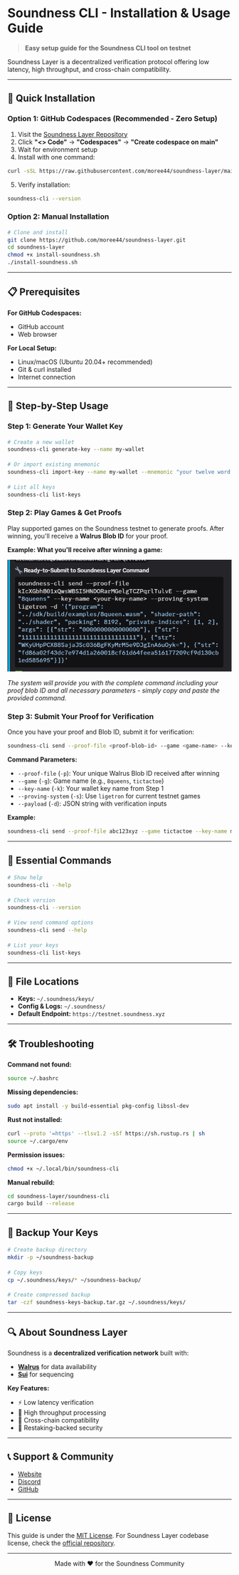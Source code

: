 # Soundness CLI - Installation & Usage Guide

> **Easy setup guide for the Soundness CLI tool on testnet**

Soundness Layer is a decentralized verification protocol offering low latency, high throughput, and cross-chain compatibility.

---

## 🚀 Quick Installation

### Option 1: GitHub Codespaces (Recommended - Zero Setup)
1. Visit the [Soundness Layer Repository](https://github.com/moree44/soundness-layer)
2. Click **"<> Code"** → **"Codespaces"** → **"Create codespace on main"**
3. Wait for environment setup
4. Install with one command:
```bash
curl -sSL https://raw.githubusercontent.com/moree44/soundness-layer/main/install-soundness.sh | bash
```
5. Verify installation:
```bash
soundness-cli --version
```

### Option 2: Manual Installation
```bash
# Clone and install
git clone https://github.com/moree44/soundness-layer.git
cd soundness-layer
chmod +x install-soundness.sh
./install-soundness.sh
```

---

## 📋 Prerequisites

**For GitHub Codespaces:**
- GitHub account
- Web browser

**For Local Setup:**
- Linux/macOS (Ubuntu 20.04+ recommended)
- Git & curl installed
- Internet connection

---

## 🔑 Step-by-Step Usage

### Step 1: Generate Your Wallet Key
```bash
# Create a new wallet
soundness-cli generate-key --name my-wallet

# Or import existing mnemonic
soundness-cli import-key --name my-wallet --mnemonic "your twelve word seed here"

# List all keys
soundness-cli list-keys
```

### Step 2: Play Games & Get Proofs
Play supported games on the Soundness testnet to generate proofs. After winning, you'll receive a **Walrus Blob ID** for your proof.

**Example: What you'll receive after winning a game:**

![Soundness CLI Send Command Example](https://github.com/moree44/soundness-layer/blob/main/Screenshot%202025-07-26%20160945.png)

*The system will provide you with the complete command including your proof blob ID and all necessary parameters - simply copy and paste the provided command.*

### Step 3: Submit Your Proof for Verification
Once you have your proof and Blob ID, submit it for verification:

```bash
soundness-cli send --proof-file <proof-blob-id> --game <game-name> --key-name <your-key-name> --proving-system ligetron --payload '<json-payload>'
```

**Command Parameters:**
- `--proof-file` (`-p`): Your unique Walrus Blob ID received after winning
- `--game` (`-g`): Game name (e.g., `8queens`, `tictactoe`)
- `--key-name` (`-k`): Your wallet key name from Step 1
- `--proving-system` (`-s`): Use `ligetron` for current testnet games
- `--payload` (`-d`): JSON string with verification inputs

**Example:**
```bash
soundness-cli send --proof-file abc123xyz --game tictactoe --key-name my-wallet --proving-system ligetron --payload '{"input": "game_data"}'
```

---

## 🔧 Essential Commands

```bash
# Show help
soundness-cli --help

# Check version
soundness-cli --version

# View send command options
soundness-cli send --help

# List your keys
soundness-cli list-keys
```

---

## 📁 File Locations

- **Keys:** `~/.soundness/keys/`
- **Config & Logs:** `~/.soundness/`
- **Default Endpoint:** `https://testnet.soundness.xyz`

---

## 🛠 Troubleshooting

**Command not found:**
```bash
source ~/.bashrc
```

**Missing dependencies:**
```bash
sudo apt install -y build-essential pkg-config libssl-dev
```

**Rust not installed:**
```bash
curl --proto '=https' --tlsv1.2 -sSf https://sh.rustup.rs | sh
source ~/.cargo/env
```

**Permission issues:**
```bash
chmod +x ~/.local/bin/soundness-cli
```

**Manual rebuild:**
```bash
cd soundness-layer/soundness-cli
cargo build --release
```

---

## 💾 Backup Your Keys

```bash
# Create backup directory
mkdir -p ~/soundness-backup

# Copy keys
cp ~/.soundness/keys/* ~/soundness-backup/

# Create compressed backup
tar -czf soundness-keys-backup.tar.gz ~/.soundness/keys/
```

---

## 🔍 About Soundness Layer

Soundness is a **decentralized verification network** built with:
- **[Walrus](https://www.walrus.xyz/)** for data availability
- **[Sui](https://sui.io/)** for sequencing

**Key Features:**
- ⚡ Low latency verification
- 🚀 High throughput processing
- 🔗 Cross-chain compatibility
- 🔐 Restaking-backed security

---

## 📞 Support & Community

- [Website](https://soundness.xyz/)
- [Discord](https://discord.gg/F4cGbdqgw8)
- [GitHub](https://github.com/SoundnessLabs/soundness-layer)

---

## 📄 License

This guide is under the [MIT License](LICENSE). For Soundness Layer codebase license, check the [official repository](https://github.com/SoundnessLabs/soundness-layer).

---

<div align="center">
  Made with ❤️ for the Soundness Community
</div>

